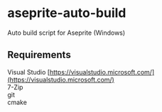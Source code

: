 # aseprite-auto-build
Auto build script for Aseprite (Windows)

## Requirements
Visual Studio [https://visualstudio.microsoft.com/](https://visualstudio.microsoft.com/)    
7-Zip    
git    
cmake    
